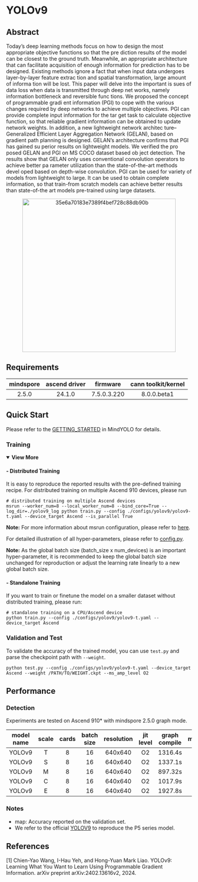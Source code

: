 # YOLOv9

## Abstract
 Today’s deep learning methods focus on how to design
 the most appropriate objective functions so that the pre
diction results of the model can be closest to the ground
 truth. Meanwhile, an appropriate architecture that can
 facilitate acquisition of enough information for prediction
 has to be designed. Existing methods ignore a fact that
 when input data undergoes layer-by-layer feature extrac
tion and spatial transformation, large amount of informa
tion will be lost. This paper will delve into the important is
sues of data loss when data is transmitted through deep net
works, namely information bottleneck and reversible func
tions. We proposed the concept of programmable gradi
ent information (PGI) to cope with the various changes
 required by deep networks to achieve multiple objectives.
 PGI can provide complete input information for the tar
get task to calculate objective function, so that reliable
 gradient information can be obtained to update network
 weights. In addition, a new lightweight network architec
ture– Generalized Efficient Layer Aggregation Network
 (GELAN), based on gradient path planning is designed.
 GELAN’s architecture confirms that PGI has gained su
perior results on lightweight models. We verified the pro
posed GELAN and PGI on MS COCO dataset based ob
ject detection. The results show that GELAN only uses
 conventional convolution operators to achieve better pa
rameter utilization than the state-of-the-art methods devel
oped based on depth-wise convolution. PGI can be used
 for variety of models from lightweight to large. It can be
 used to obtain complete information, so that train-from
scratch models can achieve better results than state-of-the
art models pre-trained using large datasets.

<div align=center>
<img width="416" alt="35e6a70183e7389f4bef728c88db90b" src="https://github.com/user-attachments/assets/f78a9032-b032-44ca-9ef8-b624750603d4">
</div>

## Requirements

| mindspore | ascend driver | firmware     | cann toolkit/kernel |
| :-------: | :-----------: | :----------: |:-------------------:|
|   2.5.0   |    24.1.0     | 7.5.0.3.220  |     8.0.0.beta1     |

## Quick Start

Please refer to the [GETTING_STARTED](https://github.com/mindspore-lab/mindyolo/blob/master/GETTING_STARTED.md) in MindYOLO for details.

### Training

<details open>
<summary><b>View More</b></summary>

#### - Distributed Training

It is easy to reproduce the reported results with the pre-defined training recipe. For distributed training on multiple Ascend 910 devices, please run
```shell
# distributed training on multiple Ascend devices
msrun --worker_num=8 --local_worker_num=8 --bind_core=True --log_dir=./yolov9_log python train.py --config ./configs/yolov9/yolov9-t.yaml --device_target Ascend --is_parallel True
```

**Note:** For more information about msrun configuration, please refer to [here](https://www.mindspore.cn/docs/en/r2.5.0/model_train/parallel/msrun_launcher.html).

For detailed illustration of all hyper-parameters, please refer to [config.py](https://github.com/mindspore-lab/mindyolo/blob/master/mindyolo/utils/config.py).

**Note:**  As the global batch size  (batch_size x num_devices) is an important hyper-parameter, it is recommended to keep the global batch size unchanged for reproduction or adjust the learning rate linearly to a new global batch size.

#### - Standalone Training

If you want to train or finetune the model on a smaller dataset without distributed training, please run:

```shell
# standalone training on a CPU/Ascend device
python train.py --config ./configs/yolov9/yolov9-t.yaml --device_target Ascend
```

</details>

### Validation and Test

To validate the accuracy of the trained model, you can use `test.py` and parse the checkpoint path with `--weight`.

```
python test.py --config ./configs/yolov9/yolov9-t.yaml --device_target Ascend --weight /PATH/TO/WEIGHT.ckpt --ms_amp_level O2
```

## Performance


### Detection


Experiments are tested on Ascend 910* with mindspore 2.5.0 graph mode.

|  model name  |  scale  | cards  | batch size | resolution |  jit level  | graph compile | ms/step | img/s  |  map  |          recipe              |                                                       weight                                                       |
|  :--------:  |  :---:  |  :---: |   :---:    |   :---:    |    :---:    |     :---:     |  :---:  |  :---: |:-----:|          :---:               |:------------------------------------------------------------------------------------------------------------------:|
|    YOLOv9    |    T    |    8   |     16     |  640x640   |     O2      |    1316.4s    | 350 | 365.71 | 37.3% |    [yaml](./yolov9-t.yaml)    | [weights](https://download-mindspore.osinfra.cn/toolkits/mindyolo/yolov9/yolov9t_500e_MAP373-c0ee5cbc.ckpt) |
|    YOLOv9    |    S    |    8   |     16     |  640x640   |     O2      |    1337.1s    | 377 | 339.52 | 46.3% |    [yaml](./yolov9-s.yaml)    | [weights](https://download-mindspore.osinfra.cn/toolkits/mindyolo/yolov9/yolov9s_500e_MAP463-b3cb691d.ckpt) |
|    YOLOv9    |    M    |    8   |     16     |  640x640   |     O2      |    897.32s    | 499 | 256.51 | 51.4% |    [yaml](./yolov9-m.yaml)    | [weights](https://download-mindspore.osinfra.cn/toolkits/mindyolo/yolov9/yolov9m_500e_MAP514-86aa8761.ckpt) |
|    YOLOv9    |    C    |    8   |     16     |  640x640   |     O2      |    1017.9s    | 627 | 204.15 | 52.6% |    [yaml](./yolov9-c.yaml)    | [weights](https://download-mindspore.osinfra.cn/toolkits/mindyolo/yolov9/yolov9c_500e_MAP526-ff7bdf68.ckpt) |
|    YOLOv9    |    E    |    8   |     16     |  640x640   |     O2      |    1927.8s    | 826 | 154.96 | 55.1% |    [yaml](./yolov9-e.yaml)    | [weights](https://download-mindspore.osinfra.cn/toolkits/mindyolo/yolov9/yolov9e_500e_MAP551-6b55c121.ckpt) |




### Notes

- map: Accuracy reported on the validation set.
- We refer to the official [YOLOV9](https://github.com/WongKinYiu/yolov9) to reproduce the P5 series model.

## References

<!--- Guideline: Citation format should follow GB/T 7714. -->
[1] Chien-Yao Wang, I-Hau Yeh, and Hong-Yuan Mark Liao. YOLOv9: Learning What You Want to Learn
 Using Programmable Gradient Information. arXiv preprint arXiv:2402.13616v2, 2024.
